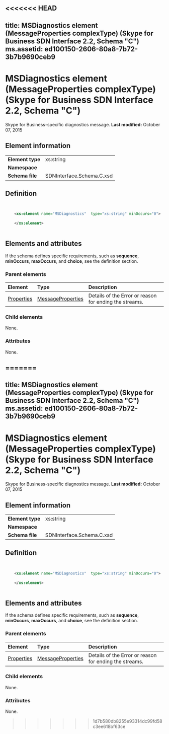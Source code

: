 <<<<<<< HEAD
---
title: MSDiagnostics element (MessageProperties complexType) (Skype for Business SDN Interface 2.2, Schema "C")
ms.assetid: ed100150-2606-80a8-7b72-3b7b9690ceb9
---


# MSDiagnostics element (MessageProperties complexType) (Skype for Business SDN Interface 2.2, Schema "C")
Skype for Business-specific diagnostics message. 
 **Last modified:** October 07, 2015
  
    
    


## Element information


|||
|:-----|:-----|
|**Element type**|xs:string |
|**Namespace**||
|**Schema file**|SDNInterface.Schema.C.xsd |
   

## Definition


```XML


    <xs:element name="MSDiagnostics"  type="xs:string" minOccurs="0">
    
    </xs:element>
  
```


## Elements and attributes

If the schema defines specific requirements, such as **sequence**, **minOccurs**, **maxOccurs**, and **choice**, see the definition section. 
  
    
    

### Parent elements



|**Element**|**Type**|**Description**|
|:-----|:-----|:-----|
| [Properties](properties-element-messagetype-complextype.md)| [MessageProperties](messageproperties-complextype-1.md)|Details of the Error or reason for ending the streams. |
   

### Child elements

None. 
  
    
    

### Attributes

None. 
  
    
    

=======
---
title: MSDiagnostics element (MessageProperties complexType) (Skype for Business SDN Interface 2.2, Schema "C")
ms.assetid: ed100150-2606-80a8-7b72-3b7b9690ceb9
---


# MSDiagnostics element (MessageProperties complexType) (Skype for Business SDN Interface 2.2, Schema "C")
Skype for Business-specific diagnostics message. 
 **Last modified:** October 07, 2015
  
    
    


## Element information


|||
|:-----|:-----|
|**Element type**|xs:string |
|**Namespace**||
|**Schema file**|SDNInterface.Schema.C.xsd |
   

## Definition


```XML


    <xs:element name="MSDiagnostics"  type="xs:string" minOccurs="0">
    
    </xs:element>
  
```


## Elements and attributes

If the schema defines specific requirements, such as **sequence**, **minOccurs**, **maxOccurs**, and **choice**, see the definition section. 
  
    
    

### Parent elements



|**Element**|**Type**|**Description**|
|:-----|:-----|:-----|
| [Properties](properties-element-messagetype-complextype.md)| [MessageProperties](messageproperties-complextype-1.md)|Details of the Error or reason for ending the streams. |
   

### Child elements

None. 
  
    
    

### Attributes

None. 
  
    
    

>>>>>>> 1d7b580db8255e93314dc99fd58c3ee618bf63ce
